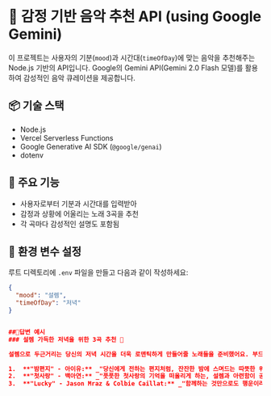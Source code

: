 # 🎵 감정 기반 음악 추천 API (using Google Gemini)

이 프로젝트는 사용자의 기분(`mood`)과 시간대(`timeOfDay`)에 맞는 음악을 추천해주는 Node.js 기반의 API입니다. Google의 Gemini API(Gemini 2.0 Flash 모델)를 활용하여 감성적인 음악 큐레이션을 제공합니다.

## 📦 기술 스택

- Node.js
- Vercel Serverless Functions
- Google Generative AI SDK (`@google/genai`)
- dotenv

## 🚀 주요 기능

- 사용자로부터 기분과 시간대를 입력받아
- 감정과 상황에 어울리는 노래 3곡을 추천
- 각 곡마다 감성적인 설명도 포함됨

## 🔐 환경 변수 설정

루트 디렉토리에 `.env` 파일을 만들고 다음과 같이 작성하세요:

```json
{
  "mood": "설렘",
  "timeOfDay": "저녁"
}


##🌙답변 예시
### 설렘 가득한 저녁을 위한 3곡 추천 🌙

설렘으로 두근거리는 당신의 저녁 시간을 더욱 로맨틱하게 만들어줄 노래들을 준비했어요. 부드러운 멜로디와 감미로운 가사가 당신의 마음을 더욱 따뜻하게 채워줄 거예요.

1.  **"밤편지" - 아이유:** _"당신에게 전하는 편지처럼, 잔잔한 밤에 스며드는 따뜻한 위로와 설렘이 느껴지는 노래"_
2.  **"첫사랑" - 백아연:** _"풋풋한 첫사랑의 기억을 떠올리게 하는, 설렘과 아련함이 공존하는 아름다운 멜로디"_
3.  **"Lucky" - Jason Mraz & Colbie Caillat:** _"함께하는 것만으로도 행운이라고 속삭이는 듯한, 사랑하는 사람과의 미래를 꿈꾸게 하는 달콤한 듀엣곡"_

